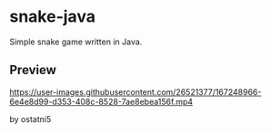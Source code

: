 # snake-java
Simple snake game written in Java.

## Preview
https://user-images.githubusercontent.com/26521377/167248966-6e4e8d99-d353-408c-8528-7ae8ebea156f.mp4

by ostatni5
